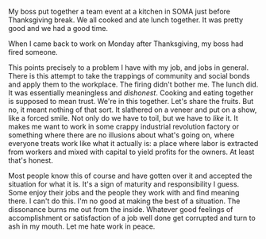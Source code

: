 My boss put together a team event at a kitchen in SOMA just before Thanksgiving break. We all cooked and ate lunch together. It was pretty good and we had a good time. 

When I came back to work on Monday after Thanksgiving, my boss had fired someone.

This points precisely to a problem I have with my job, and jobs in general. There is this attempt to take the trappings of community and social bonds and apply them to the workplace. The firing didn't bother me. The lunch did. It was essentially meaningless and <i>dishonest</i>. Cooking and eating together is supposed to mean trust. We're in this together. Let's share the fruits. But no, it meant nothing of that sort. It slathered on a veneer and put on a show, like a forced smile. Not only do we have to toil, but we have to <i>like</i> it. It makes me want to work in some crappy industrial revolution factory or something where there are no illusions about what's going on, where everyone treats work like what it actually is: a place where labor is extracted from workers and mixed with capital to yield profits for the owners. At least that's honest.

Most people know this of course and have gotten over it and accepted the situation for what it is. It's a sign of maturity and responsibility I guess. Some enjoy their jobs and the people they work with and find meaning there. I can't do this. I'm no good at making the best of a situation. The dissonance burns me out from the inside. Whatever good feelings of accomplishment or satisfaction of a job well done get corrupted and turn to ash in my mouth. Let me hate work in peace.